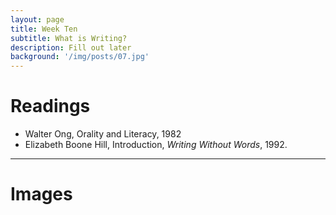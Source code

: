 ```yaml
---
layout: page
title: Week Ten
subtitle: What is Writing?
description: Fill out later
background: '/img/posts/07.jpg'
---
```


# Readings

* Walter Ong, Orality and Literacy, 1982
* Elizabeth Boone Hill, Introduction, *Writing Without Words*, 1992.

---
# Images
